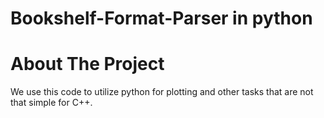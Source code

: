 # Bookshelf-Format-Parser in python

# About The Project
We use this code to utilize python for plotting and other tasks that are not that simple for C++.
